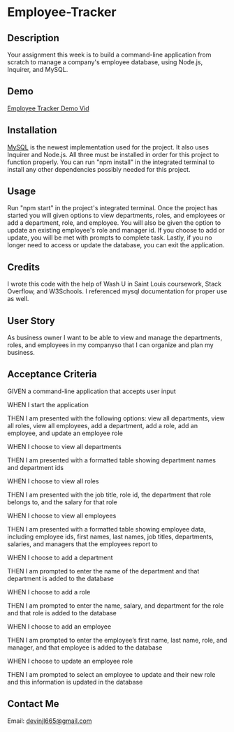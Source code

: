 # Employee-Tracker

## Description

Your assignment this week is to build a command-line application from scratch to manage a company's employee database, using Node.js, Inquirer, and MySQL.

## Demo

<a href="https://drive.google.com/file/d/1ct3XNz0HxwoZOvhV_camGaPNP5fsUQPw/view?usp=drive_link">Employee Tracker Demo Vid</a>

## Installation

<a href="https://www.npmjs.com/package/mysql2">MySQL</a> is the newest implementation used for the project. It also uses Inquirer and Node.js. All three must be installed in order for this project to function properly. You can run "npm install" in the integrated terminal to install any other dependencies possibly needed for this project. 

## Usage

Run "npm start" in the project's integrated terminal. Once the project has started you will given options to view departments, roles, and employees or add a department, role, and employee. You will also be given the option to update an existing employee's role and manager id. If you choose to add or update, you will be met with prompts to complete task. Lastly, if you no longer need to access or update the database, you can exit the application.

## Credits

I wrote this code with the help of Wash U in Saint Louis coursework, Stack Overflow, and W3Schools. I referenced mysql documentation for proper use as well.

## User Story

As business owner I want to be able to view and manage the departments, roles, and employees in my companyso that I can organize and plan my business.

## Acceptance Criteria

GIVEN a command-line application that accepts user input

WHEN I start the application

THEN I am presented with the following options: view all departments, view all roles, view all employees, add a department, add a role, add an employee, and update an employee role

WHEN I choose to view all departments

THEN I am presented with a formatted table showing department names and department ids

WHEN I choose to view all roles

THEN I am presented with the job title, role id, the department that role belongs to, and the salary for that role

WHEN I choose to view all employees

THEN I am presented with a formatted table showing employee data, including employee ids, first names, last names, job titles, departments, salaries, and managers that the employees report to

WHEN I choose to add a department

THEN I am prompted to enter the name of the department and that department is added to the database

WHEN I choose to add a role

THEN I am prompted to enter the name, salary, and department for the role and that role is added to the database

WHEN I choose to add an employee

THEN I am prompted to enter the employee’s first name, last name, role, and manager, and that employee is added to the database

WHEN I choose to update an employee role

THEN I am prompted to select an employee to update and their new role and this information is updated in the database 

## Contact Me

Email: [devinjl665@gmail.com](mailto:devinjl665@gmail.com?subject=[GitHub]%20Source%20Han%20Sans)
